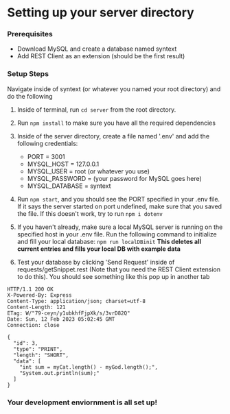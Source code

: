 # Setting up your server directory

### Prerequisites
- Download MySQL and create a database named syntext
- Add REST Client as an extension (should be the first result)

### Setup Steps
Navigate inside of syntext (or whatever you named your root directory) and do the following

1. Inside of terminal, run `cd server` from the root directory. 

2. Run `npm install` to make sure you have all the required dependencies

3. Inside of the server directory, create a file named '.env' and add the following credentials:
    - PORT = 3001
    - MYSQL_HOST = 127.0.0.1
    - MYSQL_USER = root (or whatever you use)
    - MYSQL_PASSWORD = (your password for MySQL goes here)
    - MYSQL_DATABASE = syntext

4. Run `npm start`, and you should see the PORT specified in your .env file. If it says the server started on port undefined, make sure that you saved the file. If this doesn't work, try to run `npm i dotenv`

5. If you haven't already, make sure a local MySQL server is running on the specified host in your .env file. Run the following command to initialize and fill your local database: `npm run localDBinit` **This deletes all current entries and fills your local DB with example data** 

6. Test your database by clicking 'Send Request' inside of requests/getSnippet.rest (Note that you need the REST Client extension to do this). You should see something like this pop up in another tab

```
HTTP/1.1 200 OK
X-Powered-By: Express
Content-Type: application/json; charset=utf-8
Content-Length: 121
ETag: W/"79-ceyn/y1ubkhfFjpXk/s/3vrD82Q"
Date: Sun, 12 Feb 2023 05:02:45 GMT
Connection: close

{
  "id": 3,
  "type": "PRINT",
  "length": "SHORT",
  "data": [
    "int sum = myCat.length() - myGod.length();",
    "System.out.println(sum);"
  ]
}
```

### Your development enviornment is all set up! 